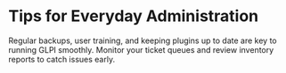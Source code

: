 # Tips for Everyday Administration

Regular backups, user training, and keeping plugins up to date are key to running GLPI smoothly. Monitor your ticket queues and review inventory reports to catch issues early.
